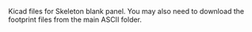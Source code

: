Kicad files for Skeleton blank panel. You may also need to download the footprint files from the main ASCII folder.
